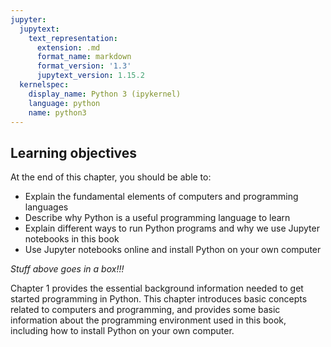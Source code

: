 ```yaml
---
jupyter:
  jupytext:
    text_representation:
      extension: .md
      format_name: markdown
      format_version: '1.3'
      jupytext_version: 1.15.2
  kernelspec:
    display_name: Python 3 (ipykernel)
    language: python
    name: python3
---
```


Learning objectives
-------------------

At the end of this chapter, you should be able to:

* Explain the fundamental elements of computers and programming languages
* Describe why Python is a useful programming language to learn
* Explain different ways to run Python programs and why we use Jupyter notebooks in this book
* Use Jupyter notebooks online and install Python on your own computer

*Stuff above goes in a box!!!*

Chapter 1 provides the essential background information needed to get started programming in Python.
This chapter introduces basic concepts related to computers and programming, and provides some basic information about the programming environment used in this book, including how to install Python on your own computer.
